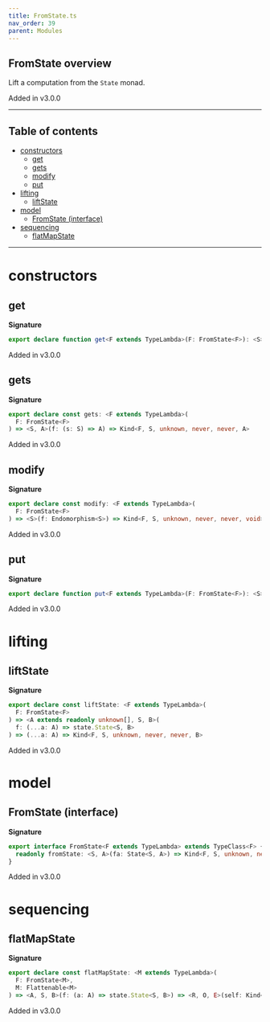 ```yaml
---
title: FromState.ts
nav_order: 39
parent: Modules
---
```


## FromState overview

Lift a computation from the `State` monad.

Added in v3.0.0

---

<h2 class="text-delta">Table of contents</h2>

- [constructors](#constructors)
  - [get](#get)
  - [gets](#gets)
  - [modify](#modify)
  - [put](#put)
- [lifting](#lifting)
  - [liftState](#liftstate)
- [model](#model)
  - [FromState (interface)](#fromstate-interface)
- [sequencing](#sequencing)
  - [flatMapState](#flatmapstate)

---

# constructors

## get

**Signature**

```ts
export declare function get<F extends TypeLambda>(F: FromState<F>): <S>() => Kind<F, S, unknown, never, never, S>
```

Added in v3.0.0

## gets

**Signature**

```ts
export declare const gets: <F extends TypeLambda>(
  F: FromState<F>
) => <S, A>(f: (s: S) => A) => Kind<F, S, unknown, never, never, A>
```

Added in v3.0.0

## modify

**Signature**

```ts
export declare const modify: <F extends TypeLambda>(
  F: FromState<F>
) => <S>(f: Endomorphism<S>) => Kind<F, S, unknown, never, never, void>
```

Added in v3.0.0

## put

**Signature**

```ts
export declare function put<F extends TypeLambda>(F: FromState<F>): <S>(s: S) => Kind<F, S, unknown, never, never, void>
```

Added in v3.0.0

# lifting

## liftState

**Signature**

```ts
export declare const liftState: <F extends TypeLambda>(
  F: FromState<F>
) => <A extends readonly unknown[], S, B>(
  f: (...a: A) => state.State<S, B>
) => (...a: A) => Kind<F, S, unknown, never, never, B>
```

Added in v3.0.0

# model

## FromState (interface)

**Signature**

```ts
export interface FromState<F extends TypeLambda> extends TypeClass<F> {
  readonly fromState: <S, A>(fa: State<S, A>) => Kind<F, S, unknown, never, never, A>
}
```

Added in v3.0.0

# sequencing

## flatMapState

**Signature**

```ts
export declare const flatMapState: <M extends TypeLambda>(
  F: FromState<M>,
  M: Flattenable<M>
) => <A, S, B>(f: (a: A) => state.State<S, B>) => <R, O, E>(self: Kind<M, S, R, O, E, A>) => Kind<M, S, R, O, E, B>
```

Added in v3.0.0
